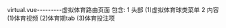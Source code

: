 <!--
 * @Author: Cronus
 * @Date: 2021-08-26 16:15:06
 * @Description: 虚拟体育说明文档
-->
virtual.vue---------虚拟体育路由页面
包含:
  1 头部
    (1)虚拟体育球类菜单
  2 内容
    (1)体育视频
    (2)体育期tab
    (3)体育投注项
